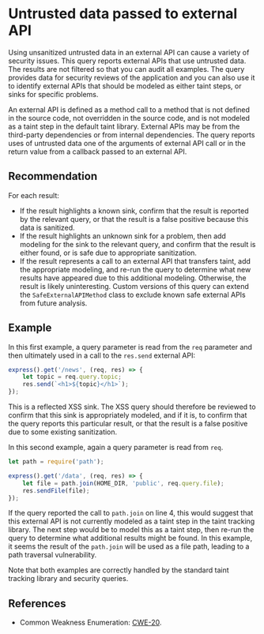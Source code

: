 # Untrusted data passed to external API
Using unsanitized untrusted data in an external API can cause a variety of security issues. This query reports external APIs that use untrusted data. The results are not filtered so that you can audit all examples. The query provides data for security reviews of the application and you can also use it to identify external APIs that should be modeled as either taint steps, or sinks for specific problems.

An external API is defined as a method call to a method that is not defined in the source code, not overridden in the source code, and is not modeled as a taint step in the default taint library. External APIs may be from the third-party dependencies or from internal dependencies. The query reports uses of untrusted data one of the arguments of external API call or in the return value from a callback passed to an external API.


## Recommendation
For each result:

* If the result highlights a known sink, confirm that the result is reported by the relevant query, or that the result is a false positive because this data is sanitized.
* If the result highlights an unknown sink for a problem, then add modeling for the sink to the relevant query, and confirm that the result is either found, or is safe due to appropriate sanitization.
* If the result represents a call to an external API that transfers taint, add the appropriate modeling, and re-run the query to determine what new results have appeared due to this additional modeling.
Otherwise, the result is likely uninteresting. Custom versions of this query can extend the `SafeExternalAPIMethod` class to exclude known safe external APIs from future analysis.


## Example
In this first example, a query parameter is read from the `req` parameter and then ultimately used in a call to the `res.send` external API:


```javascript
express().get('/news', (req, res) => {
    let topic = req.query.topic;
    res.send(`<h1>${topic}</h1>`);
});

```
This is a reflected XSS sink. The XSS query should therefore be reviewed to confirm that this sink is appropriately modeled, and if it is, to confirm that the query reports this particular result, or that the result is a false positive due to some existing sanitization.

In this second example, again a query parameter is read from `req`.


```javascript
let path = require('path');

express().get('/data', (req, res) => {
    let file = path.join(HOME_DIR, 'public', req.query.file);
    res.sendFile(file);
});

```
If the query reported the call to `path.join` on line 4, this would suggest that this external API is not currently modeled as a taint step in the taint tracking library. The next step would be to model this as a taint step, then re-run the query to determine what additional results might be found. In this example, it seems the result of the `path.join` will be used as a file path, leading to a path traversal vulnerability.

Note that both examples are correctly handled by the standard taint tracking library and security queries.


## References
* Common Weakness Enumeration: [CWE-20](https://cwe.mitre.org/data/definitions/20.html).
